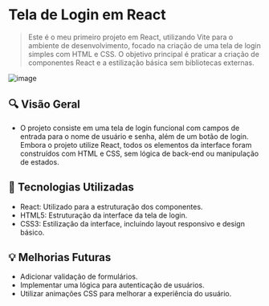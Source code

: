 # Tela de Login em React 

> Este é o meu primeiro projeto em React, utilizando Vite para o ambiente de desenvolvimento, focado na criação de uma tela de login simples com HTML e CSS. O objetivo principal é praticar a criação de componentes React e a estilização básica sem bibliotecas externas.

![image](https://github.com/user-attachments/assets/477c98ed-172d-46b1-a9a6-c32d37b461c8)


## 🔍 Visão Geral
- O projeto consiste em uma tela de login funcional com campos de entrada para o nome de usuário e senha, além de um botão de login. Embora o projeto utilize React, todos os elementos da interface foram construídos com HTML e CSS, sem lógica de back-end ou manipulação de estados.

## 🚀 Tecnologias Utilizadas
- React: Utilizado para a estruturação dos componentes.
- HTML5: Estruturação da interface da tela de login.
- CSS3: Estilização da interface, incluindo layout responsivo e design básico.
  
## 💡 Melhorias Futuras
- Adicionar validação de formulários.
- Implementar uma lógica para autenticação de usuários.
- Utilizar animações CSS para melhorar a experiência do usuário.
